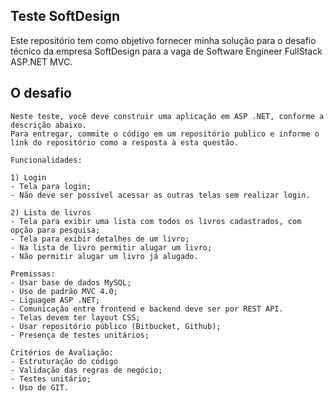 ## Teste SoftDesign
Este repositório tem como objetivo fornecer minha solução para o desafio técnico da empresa SoftDesign para a vaga de Software Engineer FullStack ASP.NET MVC.

## O desafio
```
Neste teste, você deve construir uma aplicação em ASP .NET, conforme a descrição abaixo.
Para entregar, commite o código em um repositório publico e informe o link do repositório como a resposta à esta questão.
 
Funcionalidades:
 
1) Login
- Tela para login;
- Não deve ser possível acessar as outras telas sem realizar login.
 
2) Lista de livros
- Tela para exibir uma lista com todos os livros cadastrados, com opção para pesquisa;
- Tela para exibir detalhes de um livro;
- Na lista de livro permitir alugar um livro;
- Não permitir alugar um livro já alugado.
 
Premissas:
- Usar base de dados MySQL;
- Uso de padrão MVC 4.0;
- Liguagem ASP .NET;
- Comunicação entre frontend e backend deve ser por REST API.
- Telas devem ter layout CSS;
- Usar repositório público (Bitbucket, Github);
- Presença de testes unitários;
 
Critérios de Avaliação:
- Estruturação do código
- Validação das regras de negócio;
- Testes unitário;
- Uso de GIT.
```
